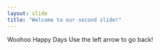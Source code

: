 ```yaml
---
layout: slide
title: "Welcome to our second slide!"
---
```

Woohoo Happy Days
Use the left arrow to go back!
